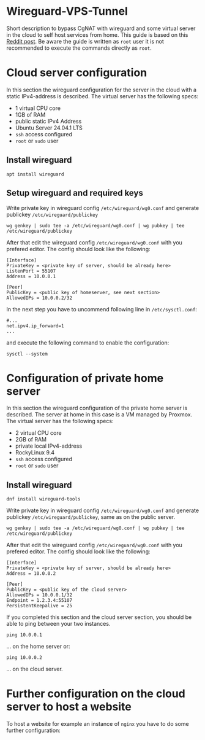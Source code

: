 # Wireguard-VPS-Tunnel
Short description to bypass CgNAT with wireguard and some virtual server in the cloud to self host services from home. This guide is based on this [Reddit post](https://www.reddit.com/r/unRAID/comments/10vx69b/ultimate_noob_guide_how_to_bypass_cgnat_using/?show=original). Be aware the guide is written as `root` user it is not recommended to execute the commands directly as `root`.

# Cloud server configuration
In this section the wireguard configuration for the server in the cloud with a static IPv4-address is described.
The virtual server has the following specs:
 - 1 virtual CPU core
 - 1GB of RAM
 - public static IPv4 Address
 - Ubuntu Server 24.04.1 LTS
 - `ssh` access configured
 - `root` or `sudo` user
## Install wireguard
```
apt install wireguard 
```
## Setup wireguard and required keys
Write private key in wireguard config `/etc/wireguard/wg0.conf` and generate publickey `/etc/wireguard/publickey`
```
wg genkey | sudo tee -a /etc/wireguard/wg0.conf | wg pubkey | tee /etc/wireguard/publickey
```
After that edit the wireguard config `/etc/wireguard/wg0.conf` with you prefered editor. The config should look like the following:
```
[Interface]
PrivateKey = <private key of server, should be already here>
ListenPort = 55107
Address = 10.0.0.1

[Peer]
PublicKey = <public key of homeserver, see next section>
AllowedIPs = 10.0.0.2/32
```
In the next step you have to uncommend following line in `/etc/sysctl.conf`:
```
#...
net.ipv4.ip_forward=1
...
```
and execute the following command to enable the configuration:
```
sysctl --system
```
# Configuration of private home server
In this section the wireguard configuration of the private home server is described. The server at home in this case is a VM managed by Proxmox.
The virtual server has the following specs:
 - 2 virtual CPU core
 - 2GB of RAM
 - private local IPv4-address
 - RockyLinux 9.4
 - `ssh` access configured
 - `root` or `sudo` user
## Install wireguard
```
dnf install wireguard-tools
```
Write private key in wireguard config `/etc/wireguard/wg0.conf` and generate publickey `/etc/wireguard/publickey`, same as on the public server.
```
wg genkey | sudo tee -a /etc/wireguard/wg0.conf | wg pubkey | tee /etc/wireguard/publickey
```
After that edit the wireguard config `/etc/wireguard/wg0.conf` with you prefered editor. The config should look like the following:
```
[Interface]
PrivateKey = <private key of server, should be already here>
Address = 10.0.0.2

[Peer]
PublicKey = <public key of the cloud server>
AllowedIPs = 10.0.0.1/32
Endpoint = 1.2.3.4:55107
PersistentKeepalive = 25
```
If you completed this section and the cloud server section, you should be able to ping between your two instances.
```
ping 10.0.0.1
```
... on the home server or:
```
ping 10.0.0.2
```
... on the cloud server.
# Further configuration on the cloud server to host a website
To host a website for example an instance of `nginx` you have to do some further configuration:


